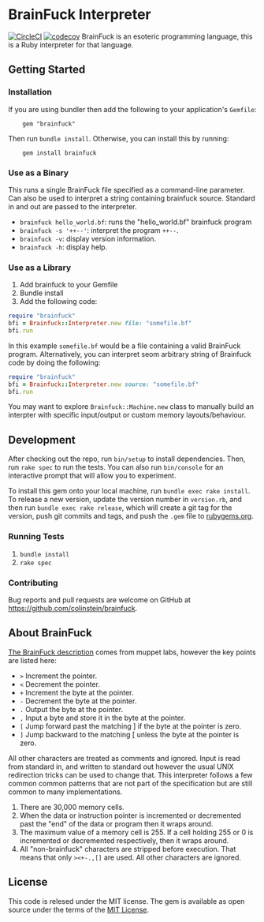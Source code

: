 # BrainFuck Interpreter
[![CircleCI](https://circleci.com/gh/colinstein/Brainfuck/tree/master.svg?style=shield)](https://circleci.com/gh/colinstein/Brainfuck/tree/master)
[![codecov](https://codecov.io/gh/colinstein/Brainfuck/branch/master/graph/badge.svg)](https://codecov.io/gh/colinstein/Brainfuck)
BrainFuck is an esoteric programming language, this is a Ruby interpreter for
that language.

## Getting Started
### Installation
If you are using bundler then add the following to your application's `Gemfile`:

        gem "brainfuck"

Then run `bundle install`. Otherwise, you can install this by running:

        gem install brainfuck

### Use as a Binary
This runs a single BrainFuck file specified as a command-line parameter. Can
also be used to interpret a string containing brainfuck source. Standard in and
out are passed to the interpreter.

  * `brainfuck hello_world.bf`: runs the "hello_world.bf" brainfuck program
  * `brainfuck -s '++--'`: interpret the program `++--`.
  * `brainfuck -v`: display version information.
  * `brainfuck -h`: display help.

### Use as a Library
  1. Add brainfuck to your Gemfile
  2. Bundle install
  3. Add the following code:
  ```ruby
  require "brainfuck"
  bfi = Brainfuck::Interpreter.new file: "somefile.bf"
  bfi.run
  ```
In this example `somefile.bf` would be a file containing a valid BrainFuck
program. Alternatively, you can interpret seom arbitrary string of Brainfuck
code by doing the following:
```ruby
require "brainfuck"
bfi = Brainfuck::Interpreter.new source: "somefile.bf"
bfi.run
```
You may want to explore `Brainfuck::Machine.new` class to manually build an
interpter with specific input/output or custom memory layouts/behaviour.

## Development
After checking out the repo, run `bin/setup` to install dependencies. Then, run
`rake spec` to run the tests. You can also run `bin/console` for an interactive
prompt that will allow you to experiment.

To install this gem onto your local machine, run `bundle exec rake install`. To
release a new version, update the version number in `version.rb`, and then run
`bundle exec rake release`, which will create a git tag for the version, push
git commits and tags, and push the `.gem` file to
[rubygems.org](https://rubygems.org).

### Running Tests
  1. `bundle install`
  2. `rake spec`

### Contributing
Bug reports and pull requests are welcome on GitHub at
https://github.com/colinstein/brainfuck.

## About BrainFuck
[The BrainFuck description](http://www.muppetlabs.com/~breadbox/bf/) comes from
muppet labs, however the key points are listed here:

  * `>` Increment the pointer.
  * `<` Decrement the pointer.
  * `+` Increment the byte at the pointer.
  * `-` Decrement the byte at the pointer.
  * `.` Output the byte at the pointer.
  * `,` Input a byte and store it in the byte at the pointer.
  * `[` Jump forward past the matching ] if the byte at the pointer is zero.
  * `]` Jump backward to the matching [ unless the byte at the pointer is zero.

All other characters are treated as comments and ignored. Input is read from
standard in, and written to standard out however the usual UNIX redirection
tricks can be used to change that. This interpreter follows a few common
common patterns that are not part of the specification but are still common to
many implementations.

  1. There are 30,000 memory cells.
  2. When the data or instruction pointer is incremented or decremented past
     the "end" of the data or program then it wraps around.
  3. The maximum value of a memory cell is 255. If a cell holding 255 or 0 is
      incremented or decremented respectively, then it wraps around.
  4. All "non-brainfuck" characters are stripped before execution. That
     means that only `><+-.,[]` are used. All other characters are ignored.

## License
This code is relesed under the MIT license.
The gem is available as open source under the terms of the
[MIT License](http://opensource.org/licenses/MIT).
